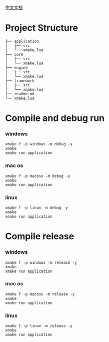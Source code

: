 [中文文档](./readme-zh.md)

# Project Structure

```
├── application
│   ├── src
│   └── xmake.lua
├── core
│   ├── src
│   └── xmake.lua
├── engine
│   ├── src
│   └── xmake.lua
├── framework
│   ├── src
│   └── xmake.lua
├── readme.md
└── xmake.lua
```

# Compile and debug run

### windows
``` shell
xmake f -p windows -m debug -y
xmake
xmake run application
```

### mac os 
``` shell
xmake f -p macosx -m debug -y
xmake
xmake run application
```

### linux
``` shell
xmake f -p linux -m debug -y
xmake
xmake run application
```

# Compile release

### windows
``` shell
xmake f -p windows -m release -y
xmake
xmake run application
```

### mac os 
``` shell
xmake f -p macosx -m release -y
xmake
xmake run application
```

### linux
``` shell
xmake f -p linux -m release -y
xmake
xmake run application
```